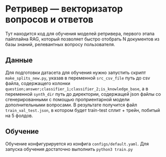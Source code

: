 # Ретривер — векторизатор вопросов и ответов

Тут находится код для обучения моделей ретривера, первого этапа пайплайна RAG, 
который позволяет быстро отобрать N документов из базы знаний, релевантных вопросу пользователя.


## Данные
Для подготовки датасета для обучения нужно запустить скрипт `make_splits_new.py`, 
указав в переменной `src_csv_file` путь до csv файла, содержащего колонки
`question;answer;classifier_1;classifier_2;is_knowledge_base`, а в переменной `synth_dir` путь до директории, 
содержащей json файлы со сгенерированными с помощью проприентарной модели дополнительными вопросами. 
В результате получится файл `train_val_test.json`, в котором будет train-test сплит + трейн, побитый на 5 фолдов.


## Обучение
Обучение конфигурируется из конфига `configs/default.yaml`. Для запуска обучения достаточно выполнить `python3 train.py`